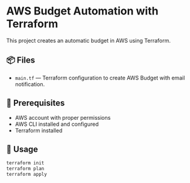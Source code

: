 # AWS Budget Automation with Terraform

This project creates an automatic budget in AWS using Terraform.

## 📦 Files
- `main.tf` — Terraform configuration to create AWS Budget with email notification.

## 📝 Prerequisites
- AWS account with proper permissions
- AWS CLI installed and configured
- Terraform installed

## 🚀 Usage
```bash
terraform init
terraform plan
terraform apply
